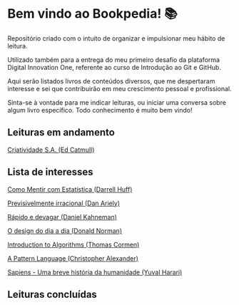 # Bem vindo ao Bookpedia! :books:

Repositório criado com o intuito de organizar e impulsionar meu hábito de leitura.

Utilizado também para a entrega do meu primeiro desafio da plataforma Digital Innovation One, referente ao curso de Introdução ao Git e GitHub.

Aqui serão listados livros de conteúdos diversos, que me despertaram interesse e sei que contribuirão em meu crescimento pessoal e profissional.

Sinta-se à vontade para me indicar leituras, ou iniciar uma conversa sobre algum livro específico. Todo conhecimento é muito bem vindo!

## Leituras em andamento

[Criatividade S.A. (Ed Catmull)](https://www.google.com.br/books/edition/Criatividade_S_A/BM1TBQAAQBAJ?hl=pt-BR&gbpv=0)

## Lista de interesses

[Como Mentir com Estatística (Darrell Huff)](https://www.google.com.br/books/edition/Como_mentir_com_estat%C3%ADstica/6UQlDAAAQBAJ?hl=pt-BR&gbpv=0)

[Previsivelmente irracional (Dan Ariely)](https://www.google.com.br/books/edition/Previsivelmente_irracional/wMb1DwAAQBAJ?hl=pt-BR&gbpv=0)

[Rápido e devagar (Daniel Kahneman)](https://www.google.com.br/books/edition/R%C3%A1pido_e_devagar/d3FloqhQHgQC?hl=pt-BR&gbpv=0)

[O design do dia a dia (Donald Norman)](https://www.google.com.br/books/edition/O_design_do_dia_a_dia/IVRVDwAAQBAJ?hl=pt-BR&gbpv=0)

[Introduction to Algorithms (Thomas Cormen)](https://www.google.com.br/books/edition/Introduction_to_Algorithms/i-bUBQAAQBAJ?hl=pt-BR&gbpv=0)

[A Pattern Language  (Christopher Alexander)](https://www.google.com.br/books/edition/A_Pattern_Language/FTpxDwAAQBAJ?hl=pt-BR&gbpv=0)

[Sapiens - Uma breve história da humanidade (Yuval Harari) ](https://www.google.com.br/books/edition/Sapiens_Nova_edi%C3%A7%C3%A3o/JnoGEAAAQBAJ?hl=pt-BR&gbpv=0)

## Leituras concluídas

